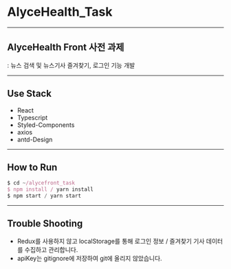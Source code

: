 # AlyceHealth_Task
---
## AlyceHealth Front 사전 과제
: 뉴스 검색 및 뉴스기사 즐겨찾기, 로그인 기능 개발

---
## Use Stack
- React
- Typescript
- Styled-Components
- axios
- antd-Design

---
## How to Run
```js
$ cd ~/alycefront_task
$ npm install / yarn install
$ npm start / yarn start
```
---
## Trouble Shooting

- Redux를 사용하지 않고 localStorage를 통해 로그인 정보 / 즐겨찾기 기사 데이터를 수집하고 관리합니다.
- apiKey는 gitignore에 저장하여 git에 올리지 않았습니다.
